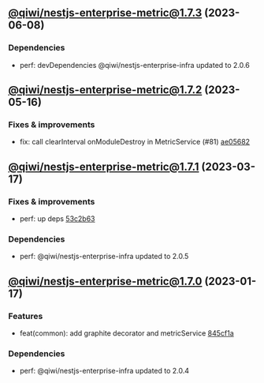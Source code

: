## [@qiwi/nestjs-enterprise-metric@1.7.3](https://github.com/qiwi/nestjs-enterprise/compare/2023.5.16-qiwi.nestjs-enterprise-metric.1.7.2-f0...2023.6.8-qiwi.nestjs-enterprise-metric.1.7.3-f0) (2023-06-08)

### Dependencies
* perf: devDependencies @qiwi/nestjs-enterprise-infra updated to 2.0.6

## [@qiwi/nestjs-enterprise-metric@1.7.2](https://github.com/qiwi/nestjs-enterprise/compare/2023.3.17-qiwi.nestjs-enterprise-metric.1.7.1-f0...2023.5.16-qiwi.nestjs-enterprise-metric.1.7.2-f0) (2023-05-16)

### Fixes & improvements
* fix: call clearInterval onModuleDestroy in MetricService (#81) [ae05682](https://github.com/qiwi/nestjs-enterprise/commit/ae056824400be3047b951e73f487c923995fd182)

## [@qiwi/nestjs-enterprise-metric@1.7.1](https://github.com/qiwi/nestjs-enterprise/compare/2023.1.17-qiwi.nestjs-enterprise-metric.1.7.0-f0...2023.3.17-qiwi.nestjs-enterprise-metric.1.7.1-f0) (2023-03-17)

### Fixes & improvements
* perf: up deps [53c2b63](https://github.com/qiwi/nestjs-enterprise/commit/53c2b63b4bf5020c8d7b3e69b3df296ffbd39e2f)

### Dependencies
* perf: @qiwi/nestjs-enterprise-infra updated to 2.0.5

## [@qiwi/nestjs-enterprise-metric@1.7.0](https://github.com/qiwi/nestjs-enterprise/compare/undefined...2023.1.17-qiwi.nestjs-enterprise-metric.1.7.0-f0) (2023-01-17)

### Features
* feat(common): add graphite decorator and metricService [845cf1a](https://github.com/qiwi/nestjs-enterprise/commit/845cf1a38c3aead4265602eca7c8d186e0516e52)

### Dependencies
* perf: @qiwi/nestjs-enterprise-infra updated to 2.0.4
